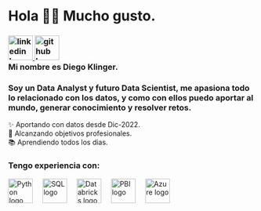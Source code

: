 <h1 align="left">Hola 👋🏼 Mucho gusto.</h1>

<h3 align="left">
  <a href="https://www.linkedin.com/in/diego-klinger/">
    <img src="https://cdn-icons-png.flaticon.com/512/145/145807.png" height="50" alt="linkedin logo" title= "Mi linkedin">
  </a>
  <a href="https://github.com/klingerDiego/My_portfolio-Diego_Klinger">
    <img src="https://i.postimg.cc/zXMD1MgF/image-github.png" height="50" alt="github logo" title= "Mi portafolio">
  </a>  
  <br>
  Mi nombre es Diego Klinger.

</h3>

<h3 align="left">Soy un Data Analyst y futuro Data Scientist, me apasiona todo lo relacionado con los datos, y como con ellos puedo aportar al mundo, generar conocimiento y resolver retos.</h3>
<p align="left">✨ Aportando con datos desde Dic-2022. <br>🎯 Alcanzando objetivos profesionales. <br>📚 Aprendiendo todos los dias. </p>

<h3 align="left">Tengo experiencia con:</h3>

<div align="left">
  <img src="https://s3.dualstack.us-east-2.amazonaws.com/pythondotorg-assets/media/files/python-logo-only.svg" height="50" alt="Python logo" title= "Python"/>
  <img width="12" />
  
  <img src="https://symbols.getvecta.com/stencil_28/61_sql-database-generic.90b41636a8.svg" height="50" alt="SQL logo" title= "SQL"/>
  <img width="12" />

  <img src="https://cdn.icon-icons.com/icons2/2699/PNG/512/databricks_logo_icon_170295.png" height="50" alt="Databricks logo" title= "Databricks"/>
  <img width="12" />

  <img src="https://upload.wikimedia.org/wikipedia/commons/c/cf/New_Power_BI_Logo.svg" height="50" alt="PBI logo" title= "Power BI"/>
  <img width="12" />

  <img src="https://upload.wikimedia.org/wikipedia/commons/thumb/f/fa/Microsoft_Azure.svg/1200px-Microsoft_Azure.svg.png" height="50" alt="Azure logo" title= "Microsoft Azure" />
  <img width="12" />
<br><br>
